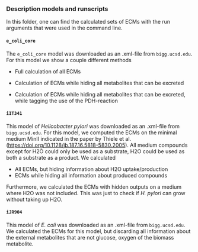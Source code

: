 ### Description models and runscripts

In this folder, one can find the calculated sets of ECMs with the run arguments that were used in the command line.

#### `e_coli_core`

The `e_coli_core` model was downloaded as an .xml-file from `bigg.ucsd.edu`. For this model we show a couple different methods

- Full calculation of all ECMs

- Calculation of ECMs while hiding all metabolites that can be excreted

- Calculation of ECMs while hiding all metabolites that can be excreted, while tagging the use of the PDH-reaction


#### `iIT341`

This model of *Helicobacter pylori* was downloaded as an .xml-file from `bigg.ucsd.edu`. For this model, we computed the ECMs on the minimal medium MinII indicated in the paper by Thiele et al. (https://doi.org/10.1128/jb.187.16.5818-5830.2005). All medium compounds except for H2O could only be used as a substrate, H2O could be used as both a substrate as a product. We calculated

- All ECMs, but hiding information about H2O uptake/production
- ECMs while hiding all information about produced compounds

Furthermore, we calculated the ECMs with hidden outputs on a medium where H2O was not included. This was just to check if *H. pylori* can grow without taking up H2O.

#### `iJR904`

This model of *E. coli* was downloaded as an .xml-file from `bigg.ucsd.edu`. We calculated the ECMs for this model, but discarding all information about the external metabolites that are not glucose, oxygen of the biomass metabolite.

  

